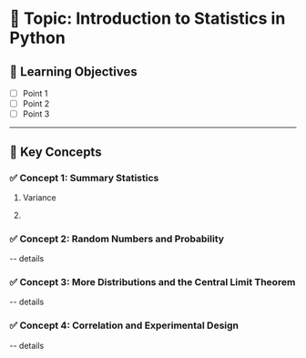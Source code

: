 # 🧠 Topic: Introduction to Statistics in Python

## 🎯 Learning Objectives
- [ ] Point 1
- [ ] Point 2
- [ ] Point 3

---

## 📖 Key Concepts

### ✅ Concept 1: Summary Statistics
1) Variance

2) 





### ✅ Concept 2: Random Numbers and Probability
-- details

### ✅ Concept 3: More Distributions and the Central Limit Theorem
-- details

### ✅ Concept 4: Correlation and Experimental Design
-- details
